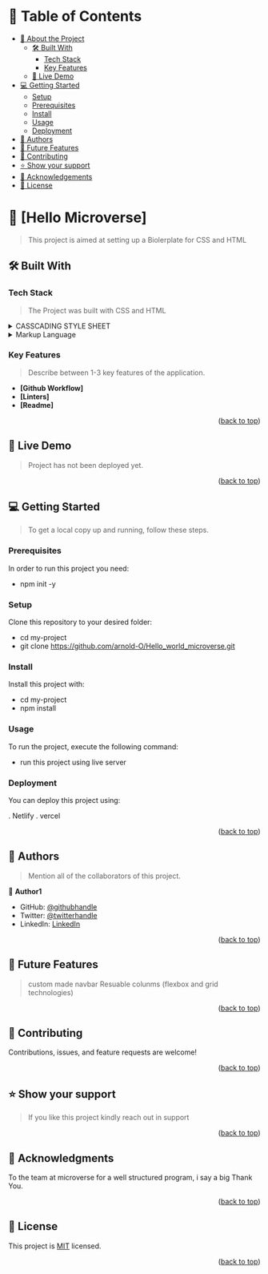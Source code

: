 <a name="readme-top"></a>


# 📗 Table of Contents

- [📖 About the Project](#about-project)
  - [🛠 Built With](#built-with)
    - [Tech Stack](#tech-stack)
    - [Key Features](#key-features)
  - [🚀 Live Demo](#live-demo)
- [💻 Getting Started](#getting-started)
  - [Setup](#setup)
  - [Prerequisites](#prerequisites)
  - [Install](#install)
  - [Usage](#usage)
  - [Deployment](#triangular_flag_on_post-deployment)
- [👥 Authors](#authors)
- [🔭 Future Features](#future-features)
- [🤝 Contributing](#contributing)
- [⭐️ Show your support](#support)
- [🙏 Acknowledgements](#acknowledgements)
- [📝 License](#license)

<!-- PROJECT DESCRIPTION -->

# 📖 [Hello Microverse] <a name=""></a>

> This project is aimed at setting up a Biolerplate for CSS and HTML


## 🛠 Built With <a name="built-with"></a>

### Tech Stack <a name="tech-stack"></a>

> The Project was built with CSS and HTML

<details>
  <summary>CASSCADING STYLE SHEET</summary>
  <ul>
    <li><a href="https://developer.mozilla.org/en-US/docs/Web/CSS">CSS</a></li>
  </ul> 
</details>

<details>
  <summary>Markup Language</summary> 
   <ul>
    <li><a href="https://developer.mozilla.org/en-US/docs/Web/HTML">HTML</a></li>
  </ul> 
</details>


### Key Features <a name="key-features"></a>

> Describe between 1-3 key features of the application.

- **[Github Workflow]**
- **[Linters]**
- **[Readme]**

<p align="right">(<a href="#readme-top">back to top</a>)</p>

<!-- LIVE DEMO -->

## 🚀 Live Demo <a name="live-demo"></a>

> Project has not been deployed yet.

<!-- - [Live Demo Link](https://yourdeployedapplicationlink.com) -->

<p align="right">(<a href="#readme-top">back to top</a>)</p>

<!-- GETTING STARTED -->

## 💻 Getting Started <a name="getting-started"></a>

> To get a local copy up and running, follow these steps.

### Prerequisites

In order to run this project you need:

- npm init -y

### Setup

Clone this repository to your desired folder:

  - cd my-project
  - git clone https://github.com/arnold-O/Hello_world_microverse.git


### Install

Install this project with:

- cd my-project
- npm install

### Usage

To run the project, execute the following command:

- run this project using live server 


### Deployment

You can deploy this project using:

. Netlify
. vercel

<p align="right">(<a href="#readme-top">back to top</a>)</p>

<!-- AUTHORS -->

## 👥 Authors <a name="authors"></a>

> Mention all of the collaborators of this project.

👤 **Author1**

- GitHub: [@githubhandle](https://github.com/arnold-O)
- Twitter: [@twitterhandle](https://twitter.com/arnoldoghiator)
- LinkedIn: [LinkedIn](https://www.linkedin.com/in/arnoldoghiator/)


<p align="right">(<a href="#readme-top">back to top</a>)</p>

<!-- FUTURE FEATURES -->

## 🔭 Future Features <a name="future-features"></a>

> custom made navbar
>Resuable colunms (flexbox and grid technologies)




<p align="right">(<a href="#readme-top">back to top</a>)</p>

<!-- CONTRIBUTING -->

## 🤝 Contributing <a name="contributing"></a>

Contributions, issues, and feature requests are welcome!


<p align="right">(<a href="#readme-top">back to top</a>)</p>

<!-- SUPPORT -->

## ⭐️ Show your support <a name="support"></a>

> If you like this project kindly reach out in support



<p align="right">(<a href="#readme-top">back to top</a>)</p>

<!-- ACKNOWLEDGEMENTS -->

## 🙏 Acknowledgments <a name="acknowledgements"></a>

To the team at microverse for a well structured program, i say a big Thank You.

<p align="right">(<a href="#readme-top">back to top</a>)</p>



<!-- LICENSE -->

## 📝 License <a name="license"></a>

This project is [MIT](./LICENSE) licensed.


<p align="right">(<a href="#readme-top">back to top</a>)</p>
